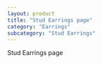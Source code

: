 ```yaml
---
layout: product
title: "Stud Earrings page"
category: "Earrings"
subcategory: "Stud Earrings"
---
```


Stud Earrings page